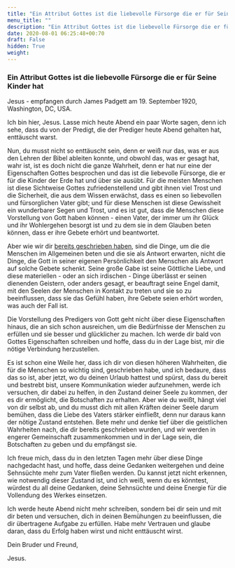 ```yaml
---
title: "Ein Attribut Gottes ist die liebevolle Fürsorge die er für Seine Kinder hat"
menu_title: ""
description: "Ein Attribut Gottes ist die liebevolle Fürsorge die er für Seine Kinder hat"
date: 2020-08-01 06:25:48+00:70
draft: False
hidden: True
weight:
---
```

### Ein Attribut Gottes ist die liebevolle Fürsorge die er für Seine Kinder hat

Jesus - empfangen durch James Padgett am 19. September 1920, Washington, DC, USA.

Ich bin hier, Jesus. Lasse mich heute Abend ein paar Worte sagen, denn ich sehe, dass du von der Predigt, die der Prediger heute Abend gehalten hat, enttäuscht warst.

Nun, du musst nicht so enttäuscht sein, denn er weiß nur das, was er aus den Lehren der Bibel ableiten konnte, und obwohl das, was er gesagt hat, wahr ist, ist es doch nicht die ganze Wahrheit, denn er hat nur eine der Eigenschaften Gottes besprochen und das ist die liebevolle Fürsorge, die er für die Kinder der Erde hat und über sie ausübt. Für die meisten Menschen ist diese Sichtweise Gottes zufriedenstellend und gibt ihnen viel Trost und die Sicherheit, die aus dem Wissen erwächst, dass es einen so liebevollen und fürsorglichen Vater gibt; und für diese Menschen ist diese Gewissheit ein wunderbarer Segen und Trost, und es ist gut, dass die Menschen diese Vorstellung von Gott haben können - einen Vater, der immer um ihr Glück und ihr Wohlergehen besorgt ist und zu dem sie in dem Glauben beten können, dass er ihre Gebete erhört und beantwortet.

Aber wie wir dir [bereits geschrieben haben](/padgett-botschaften/padgett-botschaften-in-reihenfolge-des-datums/padgett-botschaften-1917/wie-gott-gebete-beantwortet-und-ueber-das-gesetz-von-kommunikation-und-verbindung-jep-johannes-2-november-1917/), sind die Dinge, um die die Menschen im Allgemeinen beten und die sie als Antwort erwarten, nicht die Dinge, die Gott in seiner eigenen Persönlichkeit den Menschen als Antwort auf solche Gebete schenkt. Seine große Gabe ist seine Göttliche Liebe, und diese materiellen - oder an sich irdischen - Dinge überlässt er seinen dienenden Geistern, oder anders gesagt, er beauftragt seine Engel damit, mit den Seelen der Menschen in Kontakt zu treten und sie so zu beeinflussen, dass sie das Gefühl haben, ihre Gebete seien erhört worden, was auch der Fall ist.

Die Vorstellung des Predigers von Gott geht nicht über diese Eigenschaften hinaus, die an sich schon ausreichen, um die Bedürfnisse der Menschen zu erfüllen und sie besser und glücklicher zu machen. Ich werde dir bald von Gottes Eigenschaften schreiben und hoffe, dass du in der Lage bist, mir die nötige Verbindung herzustellen.

Es ist schon eine Weile her, dass ich dir von diesen höheren Wahrheiten, die für die Menschen so wichtig sind, geschrieben habe, und ich bedaure, dass das so ist, aber jetzt, wo du deinen Urlaub hattest und spürst, dass du bereit und bestrebt bist, unsere Kommunikation wieder aufzunehmen, werde ich versuchen, dir dabei zu helfen, in den Zustand deiner Seele zu kommen, der es dir ermöglicht, die Botschaften zu erhalten. Aber wie du weißt, hängt viel von dir selbst ab, und du musst dich mit allen Kräften deiner Seele darum bemühen, dass die Liebe des Vaters stärker einfließt, denn nur daraus kann der nötige Zustand entstehen. Bete mehr und denke tief über die geistlichen Wahrheiten nach, die dir bereits geschrieben wurden, und wir werden in engerer Gemeinschaft zusammenkommen und in der Lage sein, die Botschaften zu geben und du empfängst sie.

Ich freue mich, dass du in den letzten Tagen mehr über diese Dinge nachgedacht hast, und hoffe, dass deine Gedanken weitergehen und deine Sehnsüchte mehr zum Vater fließen werden. Du kannst jetzt nicht erkennen, wie notwendig dieser Zustand ist, und ich weiß, wenn du es könntest, würdest du all deine Gedanken, deine Sehnsüchte und deine Energie für die Vollendung des Werkes einsetzen.

Ich werde heute Abend nicht mehr schreiben, sondern bei dir sein und mit dir beten und versuchen, dich in deinen Bemühungen zu beeinflussen, die dir übertragene Aufgabe zu erfüllen. Habe mehr Vertrauen und glaube daran, dass du Erfolg haben wirst und nicht enttäuscht wirst.

Dein Bruder und Freund,

Jesus.
